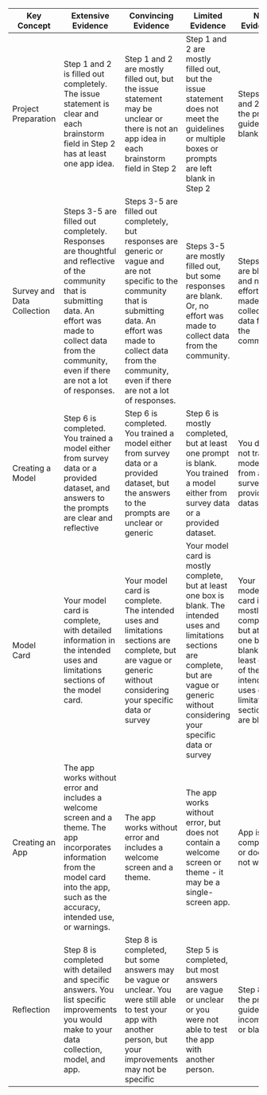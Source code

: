 | Key Concept | Extensive Evidence | Convincing Evidence | Limited Evidence | No Evidence |
|---|---|---|---|---|
| Project Preparation | Step 1 and 2 is filled out completely. The issue statement is clear and each brainstorm field in Step 2 has at least one app idea. | Step 1 and 2 are mostly filled out, but the issue statement may be unclear or there is not an app idea in each brainstorm field in Step 2 | Step 1 and 2 are mostly filled out, but the issue statement does not meet the guidelines or multiple boxes or prompts are left blank in Step 2 | Steps 1 and 2 of the project guide are blank |
| Survey and Data Collection | Steps 3-5 are filled out completely. Responses are thoughtful and reflective of the community that is submitting data. An effort was made to collect data from the community, even if there are not a lot of responses. | Steps 3-5 are filled out completely, but responses are generic or vague and are not specific to the community that is submitting data. An effort was made to collect data from the community, even if there are not a lot of responses. | Steps 3-5 are mostly filled out, but some responses are blank. Or, no effort was made to collect data from the community. | Steps 3-5 are blank and no effort was made to collect data from the community |
| Creating a Model | Step 6 is completed. You trained a model either from survey data or a provided dataset, and answers to the prompts are clear and reflective | Step 6 is completed. You trained a model either from survey data or a provided dataset, but the answers to the prompts are unclear or generic | Step 6 is mostly completed, but at least one prompt is blank. You trained a model either from survey data or a provided dataset. | You did not train a model from a survey or provided dataset |
| Model Card | Your model card is complete, with detailed information in the intended uses and limitations sections of the model card.  | Your model card is complete. The intended uses and limitations sections are complete, but are vague or generic without considering your specific data or survey | Your model card is mostly complete, but at least one box is blank. The intended uses and limitations sections are complete, but are vague or generic without considering your specific data or survey | Your model card is mostly complete, but at least one box is blank. At least one of the intended uses or limitations sections are blank. |
| Creating an App | The app works without error and includes a welcome screen and a theme. The app incorporates information from the model card into the app, such as the accuracy, intended use, or warnings. | The app works without error and includes a welcome screen and a theme. | The app works without error, but does not contain a welcome screen or theme - it may be a single-screen app. | App is not complete or does not work |
| Reflection | Step 8 is completed with detailed and specific answers. You list specific improvements you would make to your data collection, model, and app. | Step 8 is completed, but some answers may be vague or unclear. You were still able to test your app with another person, but your improvements may not be specific | Step 5 is completed, but most answers are vague or unclear or you were not able to test the app with another person. | Step 8 of the project guide is incomplete or blank. |
